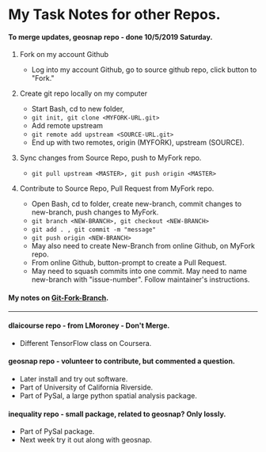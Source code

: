 # My Task Notes for other Repos.  

#### To merge updates, geosnap repo - done 10/5/2019 Saturday.  
  1. Fork on my account Github  
     - Log into my account Github, go to source github repo, click button to "Fork."  
  2. Create git repo locally on my computer     
     - Start Bash, cd to new folder, 
     - ```git init, git clone <MYFORK-URL.git>```  
     - Add remote upstream 
     - ```git remote add upstream <SOURCE-URL.git>```  
     * End up with two remotes, origin (MYFORK), upstream (SOURCE).  
  
  3. Sync changes from Source Repo, push to MyFork repo.  
     - ```git pull upstream <MASTER>, git push origin <MASTER>```  
     
  4. Contribute to Source Repo, Pull Request from MyFork repo.  
     - Open Bash, cd to folder, create new-branch, commit changes to new-branch, push changes to MyFork.  
     - ```git branch <NEW-BRANCH>, git checkout <NEW-BRANCH>```
     - ```git add . , git commit -m "message" ```
     - ```git push origin <NEW-BRANCH>```  
     - May also need to create New-Branch from online Github, on MyFork repo.
     - From online Github, button-prompt to create a Pull Request.  
  
     * May need to squash commits into one commit. May need to name new-branch with "issue-number". 
       Follow maintainer's instructions.  
       
#### My notes on [Git-Fork-Branch](wip1/udacity-github/Git-Fork-Branch-memo.txt).  

---------------------------------------------------  

#### dlaicourse repo - from LMoroney - Don't Merge.     
 - Different TensorFlow class on Coursera.  

#### geosnap repo - volunteer to contribute, but commented a question.  
 - Later install and try out software.  
 - Part of University of California Riverside.  
 - Part of PySal, a large python spatial analysis package.  
   
#### inequality repo - small package, related to geosnap? Only lossly. 
 - Part of PySal package.  
 - Next week try it out along with geosnap.  
 
 
